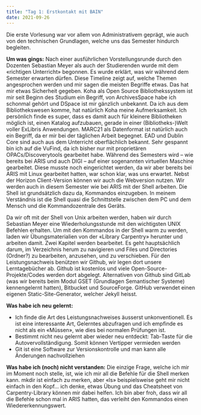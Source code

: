 ```yaml
---
title: "Tag 1: Erstkontakt mit BAIN"
date: 2021-09-26
---
```


Die erste Vorlesung war vor allem von Administrativem geprägt, wie auch von den technischen Grundlagen, welche uns das Semester hindurch begleiten.


**Um was gings:**
Nach einer ausführlichen Vorstellungsrunde durch den Dozenten Sebastian Meyer als auch der Studierenden wurde mit dem «richtigen Unterricht» begonnen. Es wurde erklärt, was wir während dem Semester erwarten dürfen. Diese Timeline zeigt auf, welche Themen angesprochen werden und mir sagen die meisten Begriffe etwas. Das hat mir etwas Sicherheit gegeben. Koha als Open Source Bibliothekssystem ist mir seit Beginn des Studium ein Begriff, von ArchivesSpace habe ich schonmal gehört und DSpace ist mir gänzlich unbekannt. Da ich aus dem Bibliothekswesen komme, hat natürlich Koha meine Aufmerksamkeit. Ich persönlich finde es super, dass es damit auch für kleinere Bibliotheken möglich ist, einen Katalog aufzubauen, gerade in einer (Bibliotheks-)Welt voller ExLibris Anwendungen. MARC21 als Datenformat ist natürlich auch ein Begriff, da er mir bei der täglichen Arbeit begegnet. EAD und Dublin Core sind auch aus dem Unterricht oberflächlich bekannt. Sehr gespannt bin ich auf die VuFind, da ich bisher nur mit proprietären OPACs/Discoverytools gearbeitet habe.  Während des Semesters wird – wie bereits bei ARIS und auch DIGI – auf einer sogenannten virtuellen Maschine gearbeitet. Diese musste noch eingerichtet werden, da wir aber bereits bei ARIS mit Linux gearbeitet hatten, war schon klar, was uns erwartet. Nebst der Horizon Client-Version können wir auch die Webversion nutzen. Wir werden auch in diesem Semester wie bei ARIS mit der Shell arbeiten.
Die Shell ist grundsätzlich dazu da, Kommandos einzugeben. In meinem Verständnis ist die Shell quasi die Schnittstelle zwischen dem PC und dem Mensch und die Kommandozentrale des Geräts. 


Da wir oft mit der Shell von Unix arbeiten werden, haben wir durch Sebastian Meyer eine Wiederholungsstunde mit den wichtigsten UNIX Befehlen erhalten. Um mit den Kommandos in der Shell warm zu werden, laden wir Übungsmaterialien von der «Library Carpentry» herunter und arbeiten damit. Zwei Kapitel werden bearbeitet. Es geht hauptsächlich darum, im Verzeichnis herum zu navigieren und Files und Directories (Ordner?) zu bearbeiten, anzusehen, und zu verschieben. 
Für den Leistungsnachweis benützen wir Github, wir legen dort unsere Lerntagebücher ab. Github ist kostenlos und viele Open-Source-Projekte/Codes werden dort abgelegt. Alternativen von Github sind GitLab (was wir bereits beim Modul GSET (Grundlagen Semantischer Systeme) kennengelernt hatten), Bitbucket und SourceForge. GitHub verwendet einen eigenen Static-Site-Generator, welcher Jekyll heisst.

**Was habe ich neu gelernt:**
-	Ich finde die Art des Leistungsnachweises äusserst unkonventionell. Es ist eine interessante Art, Gelerntes abzufragen und ich empfinde es nicht als ein «Müssen», wie dies bei normalen Prüfungen ist. 
-	Bestimmt nicht neu gelernt aber wieder neu entdeckt: Tab-Taste für die Autovervollständigung. Somit können Vertipper vermieden werden
-	Git ist eine Software zur Versionskontrolle und man kann alle Änderungen nachvollziehen

**Was habe ich (noch) nicht verstanden:**
Die einzige Frage, welche ich mir im Moment noch stelle, ist, wie ich mir all die Befehle für die Shell merken kann. mkdir ist einfach zu merken, aber «ls» beispielsweise geht mir nicht einfach in den Kopf… ich denke, etwas Übung und das Cheatsheet von Carpentry-Library können mir dabei helfen. Ich bin aber froh, dass wir all die Befehle schon mal in ARIS hatten, das verleiht den Kommandos einen Wiedererkennungswert.


